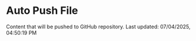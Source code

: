 # Auto Push File

Content that will be pushed to GitHub repository.
Last updated: 07/04/2025, 04:50:19 PM